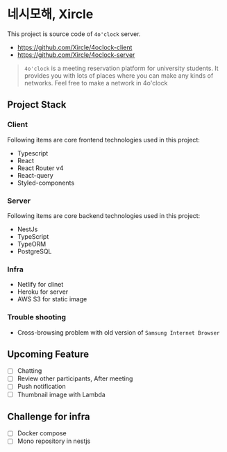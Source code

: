 # 네시모해, Xircle

This project is source code of `4o'clock` server.

- https://github.com/Xircle/4oclock-client
- https://github.com/Xircle/4oclock-server

> `4o'clock` is a meeting reservation platform for university students. It provides you with lots of places where you can make any kinds of networks. Feel free to make a network in 4o'clock

## Project Stack

### Client

Following items are core frontend technologies used in this project:

- Typescript
- React
- React Router v4
- React-query
- Styled-components

### Server

Following items are core backend technologies used in this project:

- NestJs
- TypeScript
- TypeORM
- PostgreSQL

### Infra

- Netlify for clinet
- Heroku for server
- AWS S3 for static image

### Trouble shooting

- Cross-browsing problem with old version of `Samsung Internet Browser`

## Upcoming Feature

- [ ] Chatting
- [ ] Review other participants, After meeting
- [ ] Push notification
- [ ] Thumbnail image with Lambda

## Challenge for infra
- [ ] Docker compose
- [ ] Mono repository in nestjs 